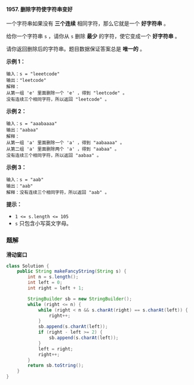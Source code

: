 #### 1957. 删除字符使字符串变好

一个字符串如果没有 **三个连续** 相同字符，那么它就是一个 **好字符串** 。

给你一个字符串 `s` ，请你从 `s` 删除 **最少** 的字符，使它变成一个 **好字符串** 。

请你返回删除后的字符串。题目数据保证答案总是 **唯一的** 。

**示例 1：**

```shell
输入：s = "leeetcode"
输出："leetcode"
解释：
从第一组 'e' 里面删除一个 'e' ，得到 "leetcode" 。
没有连续三个相同字符，所以返回 "leetcode" 。
```

**示例 2：**

```shell
输入：s = "aaabaaaa"
输出："aabaa"
解释：
从第一组 'a' 里面删除一个 'a' ，得到 "aabaaaa" 。
从第二组 'a' 里面删除两个 'a' ，得到 "aabaa" 。
没有连续三个相同字符，所以返回 "aabaa" 。
```

**示例 3：**

```shell
输入：s = "aab"
输出："aab"
解释：没有连续三个相同字符，所以返回 "aab" 。
```

**提示：**

- `1 <= s.length <= 105`
- `s` 只包含小写英文字母。

### 题解

**滑动窗口**

```java
class Solution {
    public String makeFancyString(String s) {
        int n = s.length();
        int left = 0;
        int right = left + 1;

        StringBuilder sb = new StringBuilder();
        while (right <= n) {
            while (right < n && s.charAt(right) == s.charAt(left)) {
                right++;
            }
            sb.append(s.charAt(left));
            if (right - left >= 2) {
                sb.append(s.charAt(left));
            }
            left = right;
            right++;
        }
        return sb.toString();
    }
}
```


